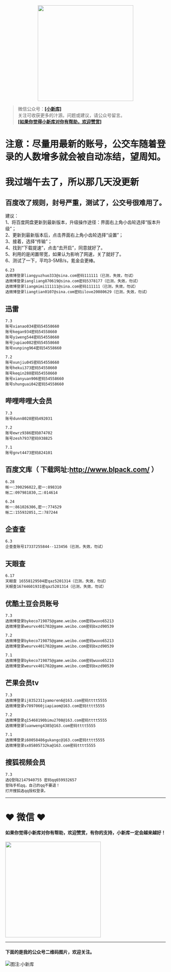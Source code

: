 <div align="center">
<a href="https://xiaoxinku.ys168.com">
<img width="300" src="https://s1.ax1x.com/2020/05/26/tiwdl8.gif"/>
</a>
</div>


>微信公众号：**<a href="#jump_1">[小新库]</a>**  
关注可收获更多的汁源。问题或建议，请公众号留言。  
**<a href="#jump_1">[如果你觉得小新库对你有帮助，欢迎赞赏]</a>**

# 注意：尽量用最新的账号，公交车随着登录的人数增多就会被自动冻结，望周知。  
  
# 我过端午去了，所以那几天没更新  


## 百度改了规则，封号严重，测试了，公交号很难用了。
建议：  
1、将百度网盘更新到最新版本，升级操作途径：界面右上角小齿轮选择“版本升级”；  
2、更新到最新版本后，点击界面右上角小齿轮选择“设置”；  
3、接着，选择“传输”；  
4、找到“下载提速”，点击“去开启”，同意就好了。  
5、利用的是闲置带宽，如果认为影响了网速，关了就好了。  
6、测试了一下，平均3-5MB/s，氪金会更棒。  

```
6.23
选微博登录liangyuzhuo333@sina.com密码111111（已测，失效，勿试）
选微博登录iangliang870619@sina.com密码5378177（已测，失效，勿试）
选微博登录liangmimi111111@sina.com密码111111（已测，失效，勿试）
选微博登录liangtian0107@sina.com密码ilove20080629（已测，失效，勿试）

```

## 迅雷

```
7.3
账号xianao034密码54558660
账号kegan934密码54558660
账号yiweng544密码54558660
账号jupiao082密码54558660
账号xunping964密码54558660

7.2
账号xunjiu045密码54558660
账号hekui373密码54558660
账号keqin288密码54558660
账号xianyuan906密码54558660
账号shunguai042密码54558660

```

## 哔哩哔哩大会员

```
7.3
账号dunn8028密码492031

7.2
账号ewrz9386密码074702
账号zesh7937密码938825

7.1
账号gnvt4473密码824101

```

## 百度文库（ 下载网址:http://www.blpack.com/ ）

```
6.28
帐一:390296022,密一:898310
帐二:097981830,二:014614

6.24
帐一:861026306,密一:774529
帐二:155932051,二:787244

```

## 企查查

```
6.3
企查查账号17337255844--123456（已测，失效，勿试）

```

## 天眼查

```
6.17
天眼查 16558129504密qaz5201314（已测，失效，勿试）
天眼查16744601931密qaz5201314（已测，失效，勿试）

```

## 优酷土豆会员账号

```
7.3
选微博登录bykeco719875@game.weibo.com密码wuvo65213
选微博登录weurvx401702@game.weibo.com密码bxzd90539

7.2
选微博登录bykeco719875@game.weibo.com密码wuvo65213
选微博登录weurvx401702@game.weibo.com密码bxzd90539

7.1
选微博登录bykeco719875@game.weibo.com密码wuvo65213
选微博登录weurvx401702@game.weibo.com密码bxzd90539

```

## 芒果会员tv

```
7.3
选微博登录ij8352311yamoren6@163.com密码tttt5555
选微博登录v7097060jiapiaom@163.com密码tttt5555

7.2
选微博登录q15468190bimu2708@163.com密码tttt5555
选微博登录luanweng4385@163.com密码tttt5555

7.1
选微博登录i60058486gukangc@163.com密码tttt5555
选微博登录sx05805732ka@163.com密码tttt5555

```

## 搜狐视频会员

```
7.3
选Q登陆2147940755 密码qq659932657
登陆手机qq，自己的qq不要退！
打开搜狐选qq授权登录。

```

***

# ❤ 微信 ❤ 

#### 如果你觉得小新库对你有帮助，欢迎赞赏，有你的支持，小新库一定会越来越好！
<div>
<a href="https://s1.ax1x.com/2020/05/26/tiVwse.png">
<img width="300" src="https://camo.githubusercontent.com/be06971baed9105260e0ed5c03746108c30b527f/68747470733a2f2f63646e2e6275796d6561636f666665652e636f6d2f627574746f6e732f64656661756c742d6f72616e67652e706e67"/>
</a>
</div>

<a id="jump_1"></a> 
***
#### 下面的是我的公众号二维码图片，欢迎关注。  
![图注:小新库](https://s1.ax1x.com/2020/05/15/Ysg6dH.jpg) 

